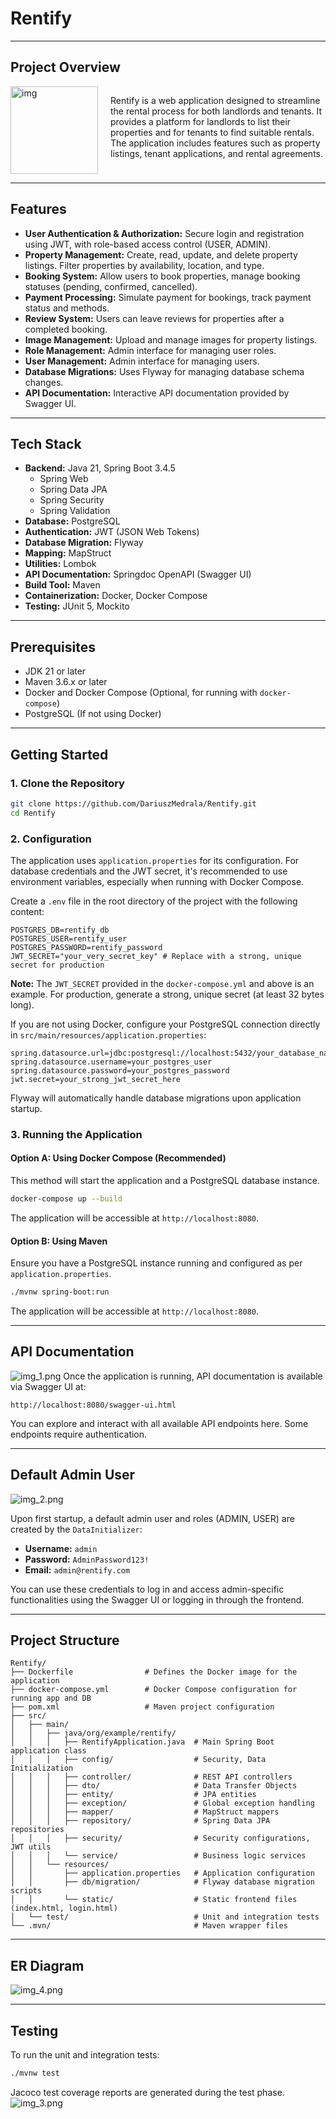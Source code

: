 # Rentify

---

## Project Overview

<div style="display: flex; align-items: flex-start;">
  <img src="img.png" alt="img" style="width: 140px; margin-right: 20px;" />
  <p>
    Rentify is a web application designed to streamline the rental process for both landlords and tenants. It provides a platform for landlords to list their properties and for tenants to find suitable rentals. The application includes features such as property listings, tenant applications, and rental agreements.
  </p>
</div>

---- 


## Features

*   **User Authentication & Authorization:** Secure login and registration using JWT, with role-based access control (USER, ADMIN).
*   **Property Management:** Create, read, update, and delete property listings. Filter properties by availability, location, and type.
*   **Booking System:** Allow users to book properties, manage booking statuses (pending, confirmed, cancelled).
*   **Payment Processing:** Simulate payment for bookings, track payment status and methods.
*   **Review System:** Users can leave reviews for properties after a completed booking.
*   **Image Management:** Upload and manage images for property listings.
*   **Role Management:** Admin interface for managing user roles.
*   **User Management:** Admin interface for managing users.
*   **Database Migrations:** Uses Flyway for managing database schema changes.
*   **API Documentation:** Interactive API documentation provided by Swagger UI.

-----


## Tech Stack

*   **Backend:** Java 21, Spring Boot 3.4.5
    *   Spring Web
    *   Spring Data JPA
    *   Spring Security
    *   Spring Validation
*   **Database:** PostgreSQL
*   **Authentication:** JWT (JSON Web Tokens)
*   **Database Migration:** Flyway
*   **Mapping:** MapStruct
*   **Utilities:** Lombok
*   **API Documentation:** Springdoc OpenAPI (Swagger UI)
*   **Build Tool:** Maven
*   **Containerization:** Docker, Docker Compose
*   **Testing:** JUnit 5, Mockito


----


## Prerequisites

*   JDK 21 or later
*   Maven 3.6.x or later
*   Docker and Docker Compose (Optional, for running with `docker-compose`)
*   PostgreSQL (If not using Docker)


---
## Getting Started

### 1. Clone the Repository

```bash
git clone https://github.com/DariuszMedrala/Rentify.git
cd Rentify
```

### 2. Configuration

The application uses `application.properties` for its configuration. For database credentials and the JWT secret, it's recommended to use environment variables, especially when running with Docker Compose.

Create a `.env` file in the root directory of the project with the following content:

```env
POSTGRES_DB=rentify_db
POSTGRES_USER=rentify_user
POSTGRES_PASSWORD=rentify_password
JWT_SECRET="your_very_secret_key" # Replace with a strong, unique secret for production
```

**Note:** The `JWT_SECRET` provided in the `docker-compose.yml` and above is an example. For production, generate a strong, unique secret (at least 32 bytes long).

If you are not using Docker, configure your PostgreSQL connection directly in `src/main/resources/application.properties`:

```properties
spring.datasource.url=jdbc:postgresql://localhost:5432/your_database_name
spring.datasource.username=your_postgres_user
spring.datasource.password=your_postgres_password
jwt.secret=your_strong_jwt_secret_here
```
Flyway will automatically handle database migrations upon application startup.

### 3. Running the Application

#### Option A: Using Docker Compose (Recommended)

This method will start the application and a PostgreSQL database instance.

```bash
docker-compose up --build
```

The application will be accessible at `http://localhost:8080`.

#### Option B: Using Maven

Ensure you have a PostgreSQL instance running and configured as per `application.properties`.

```bash
./mvnw spring-boot:run
```

The application will be accessible at `http://localhost:8080`.

-----


## API Documentation
![img_1.png](img_1.png)
Once the application is running, API documentation is available via Swagger UI at:

`http://localhost:8080/swagger-ui.html`

You can explore and interact with all available API endpoints here. Some endpoints require authentication.

-----------

## Default Admin User

![img_2.png](img_2.png)

Upon first startup, a default admin user and roles (ADMIN, USER) are created by the `DataInitializer`:
*   **Username:** `admin`
*   **Password:** `AdminPassword123!`
*   **Email:** `admin@rentify.com`

You can use these credentials to log in and access admin-specific functionalities using the Swagger UI or logging in through the frontend.

---------

## Project Structure

```
Rentify/
├── Dockerfile                # Defines the Docker image for the application
├── docker-compose.yml        # Docker Compose configuration for running app and DB
├── pom.xml                   # Maven project configuration
├── src/
│   ├── main/
│   │   ├── java/org/example/rentify/
│   │   │   ├── RentifyApplication.java  # Main Spring Boot application class
│   │   │   ├── config/                  # Security, Data Initialization
│   │   │   ├── controller/              # REST API controllers
│   │   │   ├── dto/                     # Data Transfer Objects
│   │   │   ├── entity/                  # JPA entities
│   │   │   ├── exception/               # Global exception handling
│   │   │   ├── mapper/                  # MapStruct mappers
│   │   │   ├── repository/              # Spring Data JPA repositories
│   │   │   ├── security/                # Security configurations, JWT utils
│   │   │   └── service/                 # Business logic services
│   │   └── resources/
│   │       ├── application.properties   # Application configuration
│   │       ├── db/migration/            # Flyway database migration scripts
│   │       └── static/                  # Static frontend files (index.html, login.html)
│   └── test/                            # Unit and integration tests
└── .mvn/                                # Maven wrapper files
```

------


## ER Diagram

![img_4.png](img_4.png)


-----------

## Testing

To run the unit and integration tests:

```bash
./mvnw test
```
Jacoco test coverage reports are generated during the test phase.
![img_3.png](img_3.png)